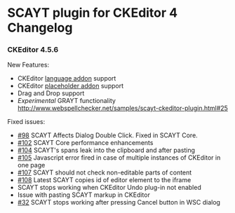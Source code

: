 # SCAYT plugin for CKEditor 4 Changelog

### CKEditor 4.5.6

New Features:

-   CKEditor [language addon](http://ckeditor.com/addon/language) support
-   CKEditor [placeholder addon](http://ckeditor.com/addon/placeholder) support
-   Drag and Drop support
-   _Experimental_ GRAYT functionality http://www.webspellchecker.net/samples/scayt-ckeditor-plugin.html#25

Fixed issues:

-   [#98](https://github.com/WebSpellChecker/ckeditor-plugin-scayt/issues/98) SCAYT Affects Dialog Double Click. Fixed in SCAYT Core.
-   [#102](https://github.com/WebSpellChecker/ckeditor-plugin-scayt/issues/102) SCAYT Core performance enhancements
-   [#104](https://github.com/WebSpellChecker/ckeditor-plugin-scayt/issues/104) SCAYT's spans leak into the clipboard and after pasting
-   [#105](https://github.com/WebSpellChecker/ckeditor-plugin-scayt/issues/105) Javascript error fired in case of multiple instances of CKEditor in one page
-   [#107](https://github.com/WebSpellChecker/ckeditor-plugin-scayt/issues/107) SCAYT should not check non-editable parts of content
-   [#108](https://github.com/WebSpellChecker/ckeditor-plugin-scayt/issues/108) Latest SCAYT copies id of editor element to the iframe
-   SCAYT stops working when CKEditor Undo plug-in not enabled
-   Issue with pasting SCAYT markup in CKEditor
-   [#32](https://github.com/WebSpellChecker/ckeditor-plugin-wsc/issues/32) SCAYT stops working after pressing Cancel button in WSC dialog
